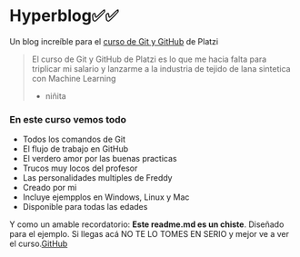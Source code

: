 # Hyperblog&#9989;&#9989;
Un blog increíble para el [curso de Git y GitHub](http://https://platzi.com/clases/1557-git-github/19977-readmemd-es-una-excelente-practica/ "curso de Git y GitHub") de Platzi
> El curso de Git y GitHub de Platzi es lo que me hacia falta para triplicar mi salario y lanzarme a la industria de tejido de lana sintetica con Machine Learning
> - niñita

### En este curso vemos todo
- Todos los comandos de Git
- El flujo de trabajo en GitHub
- El verdero amor por las buenas practicas
- Trucos muy locos del profesor
- Las personalidades multiples de Freddy
- Creado por mi 
- Incluye ejempplos en Windows, Linux y Mac
- Disponible para todas las edades

Y como un amable recordatorio: **Este readme.md es un chiste**. Diseñado para el ejemplo. Si llegas acá NO TE LO TOMES EN SERIO y mejor ve a ver el curso.[GitHub](http://https://platzi.com/clases/1557-git-github/19977-readmemd-es-una-excelente-practica/ "GitHub")